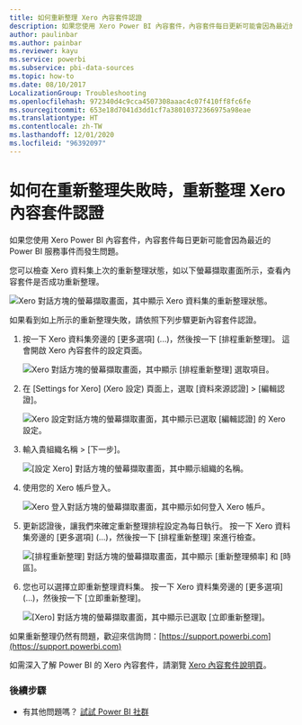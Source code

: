 ```yaml
---
title: 如何重新整理 Xero 內容套件認證
description: 如果您使用 Xero Power BI 內容套件，內容套件每日更新可能會因為最近的 Power BI 服務事件而發生問題。
author: paulinbar
ms.author: painbar
ms.reviewer: kayu
ms.service: powerbi
ms.subservice: pbi-data-sources
ms.topic: how-to
ms.date: 08/10/2017
LocalizationGroup: Troubleshooting
ms.openlocfilehash: 972340d4c9cca4507308aaac4c07f410ff8fc6fe
ms.sourcegitcommit: 653e18d7041d3dd1cf7a38010372366975a98eae
ms.translationtype: HT
ms.contentlocale: zh-TW
ms.lasthandoff: 12/01/2020
ms.locfileid: "96392097"
---
```

# <a name="how-to-refresh-your-xero-content-pack-credentials-if-refresh-failed"></a>如何在重新整理失敗時，重新整理 Xero 內容套件認證
如果您使用 Xero Power BI 內容套件，內容套件每日更新可能會因為最近的 Power BI 服務事件而發生問題。

您可以檢查 Xero 資料集上次的重新整理狀態，如以下螢幕擷取畫面所示，查看內容套件是否成功重新整理。

![Xero 對話方塊的螢幕擷取畫面，其中顯示 Xero 資料集的重新整理狀態。](media/service-refresh-xero-credentials/powerbi-xero-refresh-failed.png)

如果看到如上所示的重新整理失敗，請依照下列步驟更新內容套件認證。

1. 按一下 Xero 資料集旁邊的 [更多選項] (...)，然後按一下 [排程重新整理]。 這會開啟 Xero 內容套件的設定頁面。
   
    ![Xero 對話方塊的螢幕擷取畫面，其中顯示 [排程重新整理] 選取項目。](media/service-refresh-xero-credentials/powerbi-xero-schedule-refresh.png)
2. 在 [Settings for Xero] \(Xero 設定) 頁面上，選取 [資料來源認證] > [編輯認證]。
   
    ![Xero 設定對話方塊的螢幕擷取畫面，其中顯示已選取 [編輯認證] 的 Xero 設定。](media/service-refresh-xero-credentials/powerbi-xero-settings-page.png)
3. 輸入貴組織名稱 > [下一步]。
   
    ![[設定 Xero] 對話方塊的螢幕擷取畫面，其中顯示組織的名稱。](media/service-refresh-xero-credentials/powerbi-xero-configure.png)
4. 使用您的 Xero 帳戶登入。
   
    ![Xero 登入對話方塊的螢幕擷取畫面，其中顯示如何登入 Xero 帳戶。](media/service-refresh-xero-credentials/powerbi-xero-welcome.png)
5. 更新認證後，讓我們來確定重新整理排程設定為每日執行。 按一下 Xero 資料集旁邊的 [更多選項] (...)，然後按一下 [排程重新整理] 來進行檢查。
   
    ![[排程重新整理] 對話方塊的螢幕擷取畫面，其中顯示 [重新整理頻率] 和 [時區]。](media/service-refresh-xero-credentials/powerbi-xero-refresh-schedule.png)
6. 您也可以選擇立即重新整理資料集。 按一下 Xero 資料集旁邊的 [更多選項] (...)，然後按一下 [立即重新整理]。
   
    ![[Xero] 對話方塊的螢幕擷取畫面，其中顯示已選取 [立即重新整理]。](media/service-refresh-xero-credentials/powerbi-xero-refresh-now.png)

如果重新整理仍然有問題，歡迎來信詢問：[https://support.powerbi.com](https://support.powerbi.com) 

如需深入了解 Power BI 的 Xero 內容套件，請瀏覽 [Xero 內容套件說明頁](service-connect-to-xero.md)。

### <a name="next-steps"></a>後續步驟
* 有其他問題嗎？ [試試 Power BI 社群](https://community.powerbi.com/)

